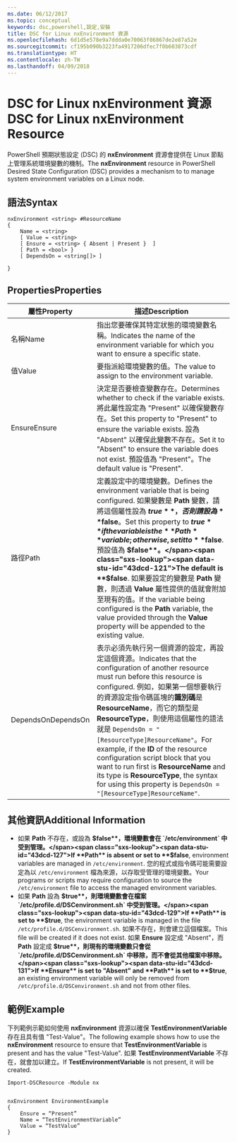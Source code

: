 ```yaml
---
ms.date: 06/12/2017
ms.topic: conceptual
keywords: dsc,powershell,設定,安裝
title: DSC for Linux nxEnvironment 資源
ms.openlocfilehash: 6d1d5e578e9a7ddda0e70063f86867de2e87a52e
ms.sourcegitcommit: cf195b090b3223fa4917206dfec7f0b603873cdf
ms.translationtype: HT
ms.contentlocale: zh-TW
ms.lasthandoff: 04/09/2018
---
```

# <a name="dsc-for-linux-nxenvironment-resource"></a><span data-ttu-id="43dcd-103">DSC for Linux nxEnvironment 資源</span><span class="sxs-lookup"><span data-stu-id="43dcd-103">DSC for Linux nxEnvironment Resource</span></span>

<span data-ttu-id="43dcd-104">PowerShell 預期狀態設定 (DSC) 的 **nxEnvironment** 資源會提供在 Linux 節點上管理系統環境變數的機制。</span><span class="sxs-lookup"><span data-stu-id="43dcd-104">The **nxEnvironment** resource in PowerShell Desired State Configuration (DSC) provides a mechanism to to manage system environment variables on a Linux node.</span></span>

## <a name="syntax"></a><span data-ttu-id="43dcd-105">語法</span><span class="sxs-lookup"><span data-stu-id="43dcd-105">Syntax</span></span>

```
nxEnvironment <string> #ResourceName
{
    Name = <string>
    [ Value = <string>
    [ Ensure = <string> { Absent | Present }  ]
    [ Path = <bool> }
    [ DependsOn = <string[]> ]

}
```

## <a name="properties"></a><span data-ttu-id="43dcd-106">Properties</span><span class="sxs-lookup"><span data-stu-id="43dcd-106">Properties</span></span>

|  <span data-ttu-id="43dcd-107">屬性</span><span class="sxs-lookup"><span data-stu-id="43dcd-107">Property</span></span> |  <span data-ttu-id="43dcd-108">描述</span><span class="sxs-lookup"><span data-stu-id="43dcd-108">Description</span></span> |
|---|---|
| <span data-ttu-id="43dcd-109">名稱</span><span class="sxs-lookup"><span data-stu-id="43dcd-109">Name</span></span>| <span data-ttu-id="43dcd-110">指出您要確保其特定狀態的環境變數名稱。</span><span class="sxs-lookup"><span data-stu-id="43dcd-110">Indicates the name of the environment variable for which you want to ensure a specific state.</span></span>|
| <span data-ttu-id="43dcd-111">值</span><span class="sxs-lookup"><span data-stu-id="43dcd-111">Value</span></span>| <span data-ttu-id="43dcd-112">要指派給環境變數的值。</span><span class="sxs-lookup"><span data-stu-id="43dcd-112">The value to assign to the environment variable.</span></span>|
| <span data-ttu-id="43dcd-113">Ensure</span><span class="sxs-lookup"><span data-stu-id="43dcd-113">Ensure</span></span>| <span data-ttu-id="43dcd-114">決定是否要檢查變數存在。</span><span class="sxs-lookup"><span data-stu-id="43dcd-114">Determines whether to check if the variable exists.</span></span> <span data-ttu-id="43dcd-115">將此屬性設定為 "Present" 以確保變數存在。</span><span class="sxs-lookup"><span data-stu-id="43dcd-115">Set this property to "Present" to ensure the variable exists.</span></span> <span data-ttu-id="43dcd-116">設為 "Absent" 以確保此變數不存在。</span><span class="sxs-lookup"><span data-stu-id="43dcd-116">Set it to "Absent" to ensure the variable does not exist.</span></span> <span data-ttu-id="43dcd-117">預設值為 "Present"。</span><span class="sxs-lookup"><span data-stu-id="43dcd-117">The default value is "Present".</span></span>|
| <span data-ttu-id="43dcd-118">路徑</span><span class="sxs-lookup"><span data-stu-id="43dcd-118">Path</span></span>| <span data-ttu-id="43dcd-119">定義設定中的環境變數。</span><span class="sxs-lookup"><span data-stu-id="43dcd-119">Defines the environment variable that is being configured.</span></span> <span data-ttu-id="43dcd-120">如果變數是 **Path** 變數，請將這個屬性設為 **$true**，否則請設為 **$false**。</span><span class="sxs-lookup"><span data-stu-id="43dcd-120">Set this property to **$true** if the variable is the **Path** variable; otherwise, set it to **$false**.</span></span> <span data-ttu-id="43dcd-121">預設值為 **$false**。</span><span class="sxs-lookup"><span data-stu-id="43dcd-121">The default is **$false**.</span></span> <span data-ttu-id="43dcd-122">如果要設定的變數是 **Path** 變數，則透過 **Value** 屬性提供的值就會附加至現有的值。</span><span class="sxs-lookup"><span data-stu-id="43dcd-122">If the variable being configured is the **Path** variable, the value provided through the **Value** property will be appended to the existing value.</span></span>|
| <span data-ttu-id="43dcd-123">DependsOn</span><span class="sxs-lookup"><span data-stu-id="43dcd-123">DependsOn</span></span> | <span data-ttu-id="43dcd-124">表示必須先執行另一個資源的設定，再設定這個資源。</span><span class="sxs-lookup"><span data-stu-id="43dcd-124">Indicates that the configuration of another resource must run before this resource is configured.</span></span> <span data-ttu-id="43dcd-125">例如，如果第一個想要執行的資源設定指令碼區塊的**識別碼**是 **ResourceName**，而它的類型是 **ResourceType**，則使用這個屬性的語法就是 `DependsOn = "[ResourceType]ResourceName"`。</span><span class="sxs-lookup"><span data-stu-id="43dcd-125">For example, if the **ID** of the resource configuration script block that you want to run first is **ResourceName** and its type is **ResourceType**, the syntax for using this property is `DependsOn = "[ResourceType]ResourceName"`.</span></span>|

## <a name="additional-information"></a><span data-ttu-id="43dcd-126">其他資訊</span><span class="sxs-lookup"><span data-stu-id="43dcd-126">Additional Information</span></span>

* <span data-ttu-id="43dcd-127">如果 **Path** 不存在，或設為 **$false**，環境變數會在 `/etc/environment` 中受到管理。</span><span class="sxs-lookup"><span data-stu-id="43dcd-127">If **Path** is absent or set to **$false**, environment variables are managed in `/etc/environment`.</span></span> <span data-ttu-id="43dcd-128">您的程式或指令碼可能需要設定為以 `/etc/environment` 檔為來源，以存取受管理的環境變數。</span><span class="sxs-lookup"><span data-stu-id="43dcd-128">Your programs or scripts may require configuration to source the `/etc/environment` file to access the managed environment variables.</span></span>
* <span data-ttu-id="43dcd-129">如果 **Path** 設為 **$true**，則環境變數會在檔案 `/etc/profile.d/DSCenvironment.sh` 中受到管理。</span><span class="sxs-lookup"><span data-stu-id="43dcd-129">If **Path** is set to **$true**, the environment variable is managed in the file `/etc/profile.d/DSCenvironment.sh`.</span></span> <span data-ttu-id="43dcd-130">如果不存在，則會建立這個檔案。</span><span class="sxs-lookup"><span data-stu-id="43dcd-130">This file will be created if it does not exist.</span></span> <span data-ttu-id="43dcd-131">如果 **Ensure** 設定成 "Absent"，而 **Path** 設定成 **$true**，則現有的環境變數只會從 `/etc/profile.d/DSCenvironment.sh` 中移除，而不會從其他檔案中移除。</span><span class="sxs-lookup"><span data-stu-id="43dcd-131">If **Ensure** is set to "Absent" and **Path** is set to **$true**, an existing environment variable will only be removed from `/etc/profile.d/DSCenvironment.sh` and not from other files.</span></span>

## <a name="example"></a><span data-ttu-id="43dcd-132">範例</span><span class="sxs-lookup"><span data-stu-id="43dcd-132">Example</span></span>

<span data-ttu-id="43dcd-133">下列範例示範如何使用 **nxEnvironment** 資源以確保 **TestEnvironmentVariable** 存在且具有值 "Test-Value"。</span><span class="sxs-lookup"><span data-stu-id="43dcd-133">The following example shows how to use the **nxEnvironment** resource to ensure that **TestEnvironmentVariable** is present and has the value "Test-Value".</span></span> <span data-ttu-id="43dcd-134">如果 **TestEnvironmentVariable** 不存在，就會加以建立。</span><span class="sxs-lookup"><span data-stu-id="43dcd-134">If **TestEnvironmentVariable** is not present, it will be created.</span></span>

```
Import-DSCResource -Module nx


nxEnvironment EnvironmentExample
{
    Ensure = “Present”
    Name = “TestEnvironmentVariable”
    Value = “TestValue”
}
```